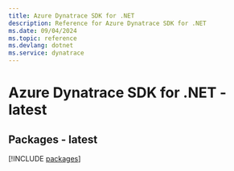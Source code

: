 ```yaml
---
title: Azure Dynatrace SDK for .NET
description: Reference for Azure Dynatrace SDK for .NET
ms.date: 09/04/2024
ms.topic: reference
ms.devlang: dotnet
ms.service: dynatrace
---
```

# Azure Dynatrace SDK for .NET - latest
## Packages - latest
[!INCLUDE [packages](dynatrace-index.md)]